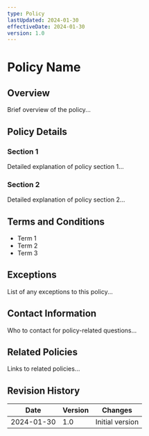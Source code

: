 ```yaml
---
type: Policy
lastUpdated: 2024-01-30
effectiveDate: 2024-01-30
version: 1.0
---
```


# Policy Name

## Overview
Brief overview of the policy...

## Policy Details

### Section 1
Detailed explanation of policy section 1...

### Section 2
Detailed explanation of policy section 2...

## Terms and Conditions
- Term 1
- Term 2
- Term 3

## Exceptions
List of any exceptions to this policy...

## Contact Information
Who to contact for policy-related questions...

## Related Policies
Links to related policies...

## Revision History
| Date | Version | Changes |
|------|---------|---------|
| 2024-01-30 | 1.0 | Initial version |
